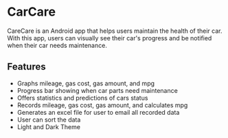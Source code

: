 # CarCare
CareCare is an Android app that helps users maintain the health of their car. With this app, users can visually see their car's progress and be notified when their car needs maintenance.

## Features
* Graphs mileage, gas cost, gas amount, and mpg
* Progress bar showing when car parts need maintenance
* Offers statistics and predictions of cars status
* Records mileage, gas cost, gas amount, and calculates mpg
* Generates an excel file for user to email all recorded data 
* User can sort the data
* Light and Dark Theme
